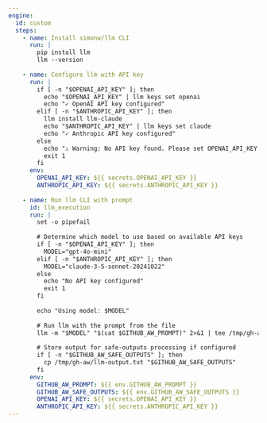 ```yaml
---
engine:
  id: custom
  steps:
    - name: Install simonw/llm CLI
      run: |
        pip install llm
        llm --version
    
    - name: Configure llm with API key
      run: |
        if [ -n "$OPENAI_API_KEY" ]; then
          echo "$OPENAI_API_KEY" | llm keys set openai
          echo "✓ OpenAI API key configured"
        elif [ -n "$ANTHROPIC_API_KEY" ]; then
          llm install llm-claude
          echo "$ANTHROPIC_API_KEY" | llm keys set claude
          echo "✓ Anthropic API key configured"
        else
          echo "⚠ Warning: No API key found. Please set OPENAI_API_KEY or ANTHROPIC_API_KEY"
          exit 1
        fi
      env:
        OPENAI_API_KEY: ${{ secrets.OPENAI_API_KEY }}
        ANTHROPIC_API_KEY: ${{ secrets.ANTHROPIC_API_KEY }}
    
    - name: Run llm CLI with prompt
      id: llm_execution
      run: |
        set -o pipefail
        
        # Determine which model to use based on available API keys
        if [ -n "$OPENAI_API_KEY" ]; then
          MODEL="gpt-4o-mini"
        elif [ -n "$ANTHROPIC_API_KEY" ]; then
          MODEL="claude-3-5-sonnet-20241022"
        else
          echo "No API key configured"
          exit 1
        fi
        
        echo "Using model: $MODEL"
        
        # Run llm with the prompt from the file
        llm -m "$MODEL" "$(cat $GITHUB_AW_PROMPT)" 2>&1 | tee /tmp/gh-aw/llm-output.txt
        
        # Store output for safe-outputs processing if configured
        if [ -n "$GITHUB_AW_SAFE_OUTPUTS" ]; then
          cp /tmp/gh-aw/llm-output.txt "$GITHUB_AW_SAFE_OUTPUTS"
        fi
      env:
        GITHUB_AW_PROMPT: ${{ env.GITHUB_AW_PROMPT }}
        GITHUB_AW_SAFE_OUTPUTS: ${{ env.GITHUB_AW_SAFE_OUTPUTS }}
        OPENAI_API_KEY: ${{ secrets.OPENAI_API_KEY }}
        ANTHROPIC_API_KEY: ${{ secrets.ANTHROPIC_API_KEY }}
---
```


<!--
This shared configuration sets up a custom agentic engine using simonw/llm CLI.

**Usage:**
Include this file in your workflow using frontmatter imports:

```yaml
---
imports:
  - shared/simonw-llm.md
---
```

**Requirements:**
- The workflow requires either `OPENAI_API_KEY` or `ANTHROPIC_API_KEY` secret to be configured
- The llm CLI will be installed via pip
- If using Anthropic, the llm-claude plugin will be automatically installed

**Model Selection:**
- With OpenAI API key: Uses `gpt-4o-mini` by default
- With Anthropic API key: Uses `claude-3-5-sonnet-20241022` by default

**API Key Setup:**
1. Go to your repository settings → Secrets and variables → Actions
2. Create a secret named either:
   - `OPENAI_API_KEY` (for OpenAI models)
   - `ANTHROPIC_API_KEY` (for Anthropic Claude models)
3. Set the value to your API key

**Note**: 
- This workflow requires internet access to install Python packages
- The llm CLI stores conversations in a local SQLite database
- Output is automatically captured for safe-outputs processing
- You can customize the model by modifying the MODEL variable in the run step
-->
